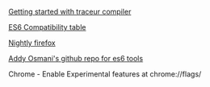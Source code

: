 [Getting started with traceur compiler](https://github.com/google/traceur-compiler/wiki/GettingStarted)

[ES6 Compatibility table](http://kangax.github.io/compat-table/es6/)

[Nightly firefox](https://nightly.mozilla.org/)

[Addy Osmani's github repo for es6 tools](https://github.com/addyosmani/es6-tools)


Chrome - Enable Experimental features at chrome://flags/
